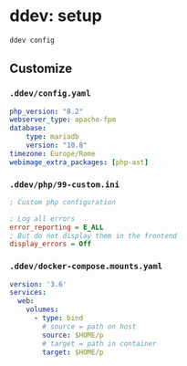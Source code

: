 # ddev: setup

```sh
ddev config
```

## Customize

### `.ddev/config.yaml`

```yaml
php_version: "8.2"
webserver_type: apache-fpm
database:
    type: mariadb
    version: "10.8"
timezone: Europe/Rome
webimage_extra_packages: [php-ast]
```

### `.ddev/php/99-custom.ini`

```ini
; Custom php configuration

; Log all errors
error_reporting = E_ALL
; But do not display them in the frontend
display_errors = Off
```

### `.ddev/docker-compose.mounts.yaml`

```yaml
version: '3.6'
services:
  web:
    volumes:
      - type: bind
        # source = path on host
        source: $HOME/p
        # target = path in container
        target: $HOME/p
```
